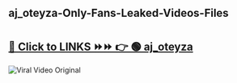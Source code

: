
 ## aj_oteyza-Only-Fans-Leaked-Videos-Files

# <h2><a href="https://mediaupload.pro?aj_oteyza">🔗 Click to LINKS ⏩⏩ 👉 🟢 aj_oteyza </a></h2>

<a href="https://mediaupload.pro?aj_oteyza" rel="nofollow" data-target="animated-image.originalLink"><img src="https://i.ibb.co.com/xMMVF88/686577567.gif" alt="Viral Video Original" style="max-width: 100%; display: inline-block;" data-target="animated-image.originalImage"></a>